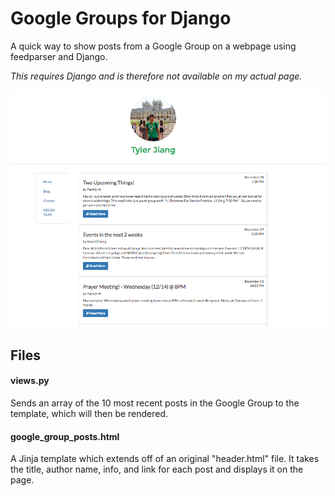 # Google Groups for Django
A quick way to show posts from a Google Group on a webpage using feedparser and Django.

*This requires Django and is therefore not available on my actual page.*

![Demo](https://github.com/tyj144/cbcgn-announcements/blob/master/demo.png)

## Files
#### views.py
Sends an array of the 10 most recent posts in the Google Group to the template, which will then be rendered.

#### google_group_posts.html
A Jinja template which extends off of an original "header.html" file. It takes the title, author name, info, and link for each post and displays it on the page.
